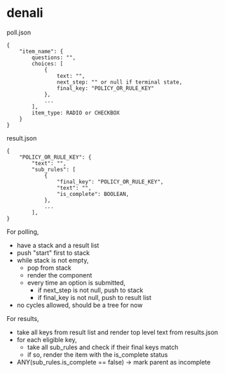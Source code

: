 # denali

poll.json
```
{
	"item_name": {
		questions: "",
		choices: [
			{
				text: "",
				next_step: "" or null if terminal state,
				final_key: "POLICY_OR_RULE_KEY"
			},
			...
		],
		item_type: RADIO or CHECKBOX
	}
}
```

result.json
```
{
	"POLICY_OR_RULE_KEY": {
		"text": "",
		"sub_rules": [
			{
				"final_key": "POLICY_OR_RULE_KEY",
				"text": "",
				"is_complete": BOOLEAN,
			},
			...
		],
}
```

For polling,
- have a stack and a result list
- push "start" first to stack
- while stack is not empty,
    - pop from stack
    - render the component
    - every time an option is submitted,
        - if next_step is not null, push to stack
        - if final_key is not null, push to result list
- no cycles allowed, should be a tree for now


For results,
- take all keys from result list and render top level text from results.json
- for each eligible key,
    - take all sub_rules and check if their final keys match
    - if so, render the item with the is_complete status
- ANY(sub_rules.is_complete == false) -> mark parent as incomplete
